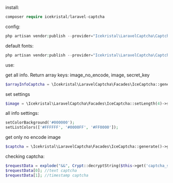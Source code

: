 install:
```php
composer require icekristal/laravel-captcha
```

config:
```php
php artisan vendor:publish --provider="Icekristal\LaravelCaptcha\CaptchaServiceProvider" --tag="config"
```

default fonts:
```php
php artisan vendor:publish --provider="Icekristal\LaravelCaptcha\CaptchaServiceProvider" --tag="fonts"
```

use:

get all info. Return array keys: image_no_encode, image, secret_key
```php
$arrayInfoCaptcha = \Icekristal\LaravelCaptcha\Facades\IceCaptcha::generateAndGetAllInfo();
```

set settings
```php
$image = \Icekristal\LaravelCaptcha\Facades\IceCaptcha::setLength(4)->setLevel(2)->generateAndGetAllInfo();
```

all info settings:
```php
setColorBackground('#000000');
setListColors(['#FFFFFF', '#0000FF', '#FF0000']);
```

get only no encode image
```php
$captcha = \Icekristal\LaravelCaptcha\Facades\IceCaptcha::generate()->getImageNoEncode();
```

checking captcha:
```php
$requestData = explode("&&", Crypt::decryptString($this->get('captcha_secret')));
$requestData[0]; //text captcha
$requestData[1]; //timestamp captcha
```
